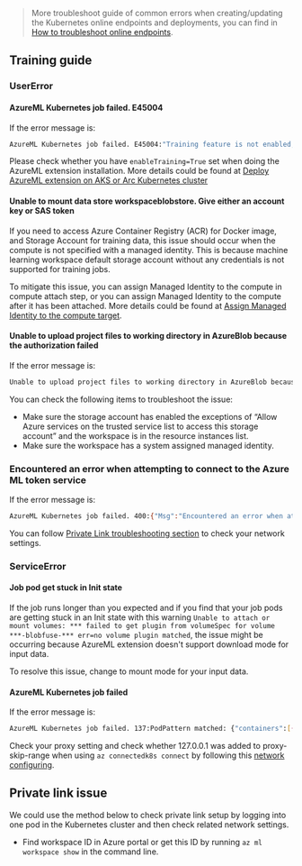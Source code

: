    > More troubleshoot guide of common errors when creating/updating the Kubernetes online endpoints and deployments, you can find in [How to troubleshoot online endpoints](how-to-troubleshoot-online-endpoints.md).


## Training guide

### UserError

#### AzureML Kubernetes job failed. E45004

If the error message is:

```bash
AzureML Kubernetes job failed. E45004:"Training feature is not enabled, please enable it when install the extension."
```

Please check whether you have `enableTraining=True` set when doing the AzureML extension installation. More details could be found at [Deploy AzureML extension on AKS or Arc Kubernetes cluster](how-to-deploy-kubernetes-extension.md)

#### Unable to mount data store workspaceblobstore. Give either an account key or SAS token

If you need to access Azure Container Registry (ACR) for Docker image, and Storage Account for training data, this issue should occur when the compute is not specified with a managed identity. This is because machine learning workspace default storage account without any credentials is not supported for training jobs. 

To mitigate this issue, you can assign Managed Identity to the compute in compute attach step, or you can assign Managed Identity to the compute after it has been attached. More details could be found at [Assign Managed Identity to the compute target](how-to-attach-kubernetes-to-workspace.md#assign-managed-identity-to-the-compute-target).

#### Unable to upload project files to working directory in AzureBlob because the authorization failed

If the error message is:

```bash
Unable to upload project files to working directory in AzureBlob because the authorization failed. 
```

You can check the following items to troubleshoot the issue:
*  Make sure the storage account has enabled the exceptions of “Allow Azure services on the trusted service list to access this storage account” and the workspace is in the resource instances list. 
*  Make sure the workspace has a system assigned managed identity.

### Encountered an error when attempting to connect to the Azure ML token service

If the error message is:

```bash
AzureML Kubernetes job failed. 400:{"Msg":"Encountered an error when attempting to connect to the Azure ML token service","Code":400}
```
You can follow [Private Link troubleshooting section](#private-link-issue) to check your network settings.

### ServiceError

#### Job pod get stuck in Init state

If the job runs longer than you expected and if you find that your job pods are getting stuck in an Init state with this warning `Unable to attach or mount volumes: *** failed to get plugin from volumeSpec for volume ***-blobfuse-*** err=no volume plugin matched`,  the issue might be occurring because AzureML extension doesn't support download mode for input data. 

To resolve this issue, change to mount mode for your input data.

#### AzureML Kubernetes job failed

If the error message is:

```bash
AzureML Kubernetes job failed. 137:PodPattern matched: {"containers":[{"name":"training-identity-sidecar","message":"Updating certificates in /etc/ssl/certs...\n1 added, 0 removed; done.\nRunning hooks in /etc/ca-certificates/update.d...\ndone.\n * Serving Flask app 'msi-endpoint-server' (lazy loading)\n * Environment: production\n   WARNING: This is a development server. Do not use it in a production deployment.\n   Use a production WSGI server instead.\n * Debug mode: off\n * Running on http://127.0.0.1:12342/ (Press CTRL+C to quit)\n","code":137}]}
```

Check your proxy setting and check whether 127.0.0.1 was added to proxy-skip-range when using `az connectedk8s connect` by following this [network configuring](how-to-access-azureml-behind-firewall.md#scenario-use-kubernetes-compute).

## Private link issue

We could use the method below to check private link setup by logging into one pod in the Kubernetes cluster and then check related network settings.

*  Find workspace ID in Azure portal or get this ID by running `az ml workspace show` in the command line.
